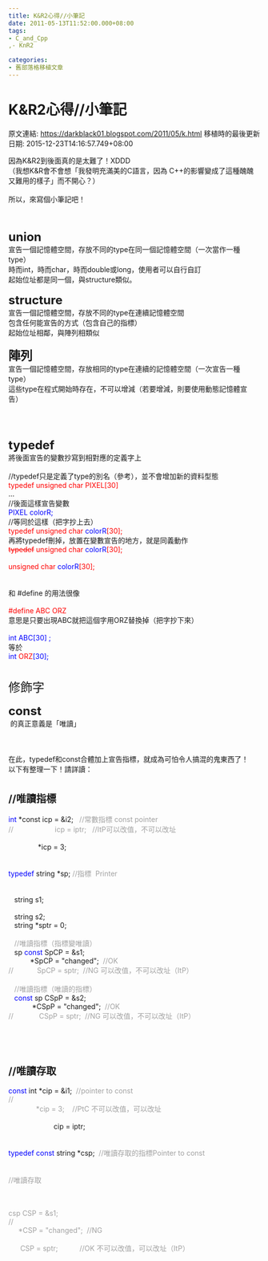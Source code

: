 ```yaml
---
title: K&R2心得//小筆記
date: 2011-05-13T11:52:00.000+08:00
tags: 
- C_and_Cpp
,- KnR2

categories:
- 舊部落格移植文章
---
```


# K&R2心得//小筆記

原文連結: https://darkblack01.blogspot.com/2011/05/k.html
移植時的最後更新日期: 2015-12-23T14:16:57.749+08:00

因為K&amp;R2到後面真的是太難了！XDDD<br />（我想K&amp;R會不會想「我發明充滿美的C語言，因為 C++的影響變成了這種醜醜又難用的樣子」而不開心？）<br /><br />所以，來寫個小筆記吧！<br /><br /><a name='more'></a><br /><br /><strong><span style="font-size: 24px;">union</span></strong><br />宣告一個記憶體空間，存放不同的type在同一個記憶體空間（一次當作一種type）<br />時而int，時而char，時而double或long，使用者可以自行自訂<br />起始位址都是同一個，與structure類似。<br /><br /><strong><span style="font-size: 24px;">structure</span></strong><br />宣告一個記憶體空間，存放不同的type在連續記憶體空間<br />包含任何能宣告的方式（包含自己的指標）<br />起始位址相鄰，與陣列相類似<br /><br /><strong><span style="font-size: 24px;">陣列</span></strong><br />宣告一個記憶體空間，存放相同的type在連續的記憶體空間（一次宣告一種type）<br />這些type在程式開始時存在，不可以增減（若要增減，則要使用動態記憶體宣告）<br /><br /><br /><br /><br /><strong><span style="font-size: 24px;">typedef</span></strong><br />將後面宣告的變數抄寫到相對應的定義字上<br /><br />//typedef只是定義了type的別名（參考），並不會增加新的資料型態<br /><span style="color: red;">typedef unsigned char PIXEL[30]</span><br />...<br />//後面這樣宣告變數<br /><span style="color: blue;">PIXEL colorR;</span><br />//等同於這樣（把字抄上去）<br /><span style="color: red;">typedef unsigned char <span style="color: blue;">colorR<span style="color: red;">[30]</span></span>;</span><br />再將typedef刪掉，放置在變數宣告的地方，就是同義動作<br /><span style="color: red;"><s>typedef</s> unsigned char&nbsp;<span style="color: blue;">colorR</span></span><span style="color: red;"><span style="color: blue;"><span style="color: red;">[30]</span></span>;</span><br /><br /><span style="color: red;">unsigned char&nbsp;</span><span style="color: red;"><span style="color: blue;">colorR</span></span><span style="color: red;"><span style="color: blue;"><span style="color: red;">[30]</span></span>;</span><br /><br /><br />和 #define 的用法很像<br /><br /><span style="color: red;">#define ABC ORZ</span><br />意思是只要出現ABC就把這個字用ORZ替換掉（把字抄下來）<br /><br /><span style="color: blue;">int ABC[30] ;</span><br />等於<br /><span style="color: blue;">int <span style="color: red;">ORZ</span>[30];</span><br /><br /><br /><span style="font-size: 24px;">修飾字</span><br /><br /><strong><span style="font-size: 24px;">const</span></strong><br />&nbsp;的真正意義是「唯讀」<br /><br /><br /><br />在此，typedef和const合體加上宣告指標，就成為可怕令人搞混的鬼東西了！<br />以下有整理一下！請詳讀：<br /><br /><br /><span style="font-size: 20px;"><strong>//唯讀指標</strong></span><br /><span class="Apple-tab-span" style="white-space: pre;"> </span><span style="color: blue;">int&nbsp;</span>*const icp = &amp;i2; &nbsp;&nbsp;<span style="color: #a2a2a2;">//常數指標 const pointer</span><br /><span style="color: #a2a2a2;">// &nbsp; &nbsp; &nbsp; &nbsp; &nbsp; &nbsp; &nbsp; &nbsp; &nbsp; &nbsp; icp = iptr; &nbsp; //ItP可以改值，不可以改址</span><br /><span class="Apple-tab-span" style="white-space: pre;"> </span>&nbsp;&nbsp; &nbsp; &nbsp; &nbsp; &nbsp; &nbsp; &nbsp; *icp = 3;<br /><br /><br /><span style="color: blue;">typedef </span>string *sp; <span style="color: #a2a2a2;">//指標 &nbsp;Printer</span><br /><br /><br />&nbsp; &nbsp;string s1;<br /><br />&nbsp; &nbsp;string s2;<br />&nbsp; &nbsp;string *sptr = 0;<br /><br /><span style="color: #a2a2a2;">&nbsp; &nbsp;//唯讀指標（指標變唯讀）</span><br />&nbsp; &nbsp;sp <span style="color: blue;">const </span>SpCP = &amp;s1;<br />&nbsp;&nbsp;&nbsp;&nbsp;&nbsp; &nbsp; &nbsp; &nbsp;*SpCP = "changed"; &nbsp;<span style="color: #a2a2a2;">//OK</span><br /><span style="color: #a2a2a2;">//&nbsp;&nbsp;&nbsp;&nbsp;&nbsp; &nbsp; &nbsp; &nbsp; SpCP = sptr; &nbsp;//NG 可以改值，不可以改址（ItP）</span><br /><br />&nbsp; &nbsp;<span style="color: #a2a2a2;">//唯讀指標（唯讀的指標）</span><br />&nbsp; &nbsp;<span style="color: blue;">const </span>sp CSpP = &amp;s2;<br />&nbsp;&nbsp;&nbsp;&nbsp;&nbsp; &nbsp; &nbsp; &nbsp; *CSpP = "changed"; &nbsp;<span style="color: #a2a2a2;">//OK</span><br /><span style="color: #a2a2a2;">//&nbsp;&nbsp;&nbsp;&nbsp;&nbsp; &nbsp; &nbsp; &nbsp; &nbsp;CSpP = sptr; &nbsp;//NG 可以改值，不可以改址（ItP）</span><br /><span style="color: #a2a2a2;"><br /><br /></span><br /><span style="color: #a2a2a2;"><br /></span><br /><span style="font-size: 20px;"><strong>//唯讀存取</strong></span><br /><span class="Apple-tab-span" style="white-space: pre;"><span style="color: #a2a2a2;"> </span></span><span style="color: blue;">const&nbsp;</span>int *cip = &amp;i1; &nbsp;<span style="color: #a2a2a2;">//pointer to const</span><br /><span style="color: #a2a2a2;">//<span class="Apple-tab-span" style="white-space: pre;"> </span>&nbsp; &nbsp; &nbsp; &nbsp; &nbsp; &nbsp; &nbsp; *cip = 3; &nbsp; &nbsp;//PtC 不可以改值，可以改址</span><span class="Apple-tab-span" style="white-space: pre;"> </span><br />&nbsp; &nbsp; &nbsp; &nbsp; &nbsp; &nbsp; &nbsp; &nbsp; &nbsp; &nbsp; &nbsp; &nbsp;cip = iptr;<br /><br /><br /><span style="color: blue;">typedef </span><span style="color: blue;">const </span>string *csp; &nbsp;<span style="color: #a2a2a2;">//唯讀存取的指標Pointer to const</span><br /><br /><span style="color: #a2a2a2;"><span class="Apple-tab-span" style="white-space: pre;"> </span></span><span style="color: #a2a2a2;">//唯讀存取</span><br /><span style="color: #a2a2a2;"></span><br /><div style="color: black;"><span style="color: #a2a2a2;"><span class="Apple-tab-span" style="white-space: pre;"> </span>csp CSP = &amp;s1;</span><br /><div style="color: black;"><span style="color: #a2a2a2;"><span style="color: #a2a2a2;">//<span style="color: black;"><span class="Apple-tab-span" style="white-space: pre;"> </span></span><span style="color: black;">&nbsp; &nbsp;&nbsp;</span>&nbsp;*CSP = "changed"; &nbsp;//NG</span></span><br /><div style="color: black;"><span style="color: #a2a2a2;"><span class="Apple-tab-span" style="white-space: pre;"> </span>&nbsp; &nbsp; &nbsp;&nbsp;CSP = sptr; <span style="color: #a2a2a2;">&nbsp; &nbsp; &nbsp; &nbsp; &nbsp; //OK 不可以改值，可以改址（ItP）</span></span><br /><div style="color: black;"><span style="color: #a2a2a2;"><br /></span></div></div></div></div>
